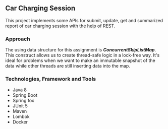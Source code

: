 ## Car Charging Session
This project implements some APIs for submit, update, get and summarized report of car charging
session with the help of REST.

### Approach
The using data structure for this assignment is ***ConcurrentSkipListMap***. This construct
allows us to create thread-safe logic in a lock-free way. It's ideal for problems when we
want to make an immutable snapshot of the data while other threads are still inserting
data into the map.

### Technologies, Framework and Tools
-	Java 8
-	Spring Boot
-   Spring fox
-	JUnit 5
-	Maven
-   Lombok
-   Docker